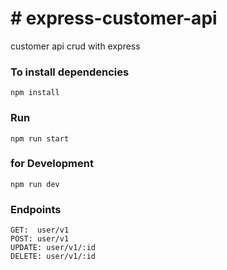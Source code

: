 # # express-customer-api
customer api crud with express

### To install dependencies ###
```
npm install
```

### Run ###
```
npm run start
```
### for Development ###
```
npm run dev
```

### Endpoints
```
GET:  user/v1
POST: user/v1
UPDATE: user/v1/:id
DELETE: user/v1/:id 
```